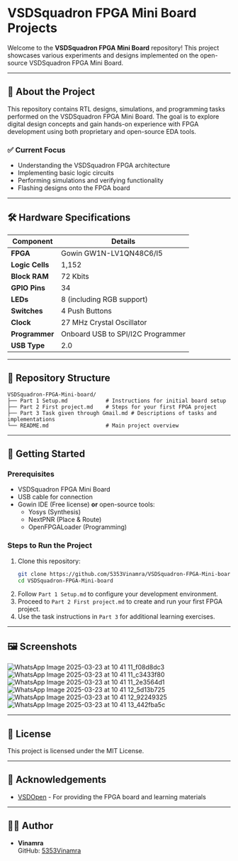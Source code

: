 
# VSDSquadron FPGA Mini Board Projects

Welcome to the **VSDSquadron FPGA Mini Board** repository! This project showcases various experiments and designs implemented on the open-source VSDSquadron FPGA Mini Board.

---

## 🚀 About the Project

This repository contains RTL designs, simulations, and programming tasks performed on the VSDSquadron FPGA Mini Board. The goal is to explore digital design concepts and gain hands-on experience with FPGA development using both proprietary and open-source EDA tools.

### ✅ Current Focus
- Understanding the VSDSquadron FPGA architecture
- Implementing basic logic circuits
- Performing simulations and verifying functionality
- Flashing designs onto the FPGA board

---

## 🛠️ Hardware Specifications

| **Component**    | **Details**                        |
|------------------|-----------------------------------|
| **FPGA**         | Gowin GW1N-LV1QN48C6/I5           |
| **Logic Cells**  | 1,152                             |
| **Block RAM**    | 72 Kbits                          |
| **GPIO Pins**    | 34                                |
| **LEDs**         | 8 (including RGB support)         |
| **Switches**     | 4 Push Buttons                    |
| **Clock**        | 27 MHz Crystal Oscillator         |
| **Programmer**   | Onboard USB to SPI/I2C Programmer |
| **USB Type**     | 2.0                               |

---

## 📝 Repository Structure

```
VSDSquadron-FPGA-Mini-board/
├── Part 1 Setup.md            # Instructions for initial board setup
├── Part 2 First project.md    # Steps for your first FPGA project
├── Part 3 Task given through Gmail.md # Descriptions of tasks and implementations
└── README.md                  # Main project overview
```

---

## 🧰 Getting Started

### Prerequisites
- VSDSquadron FPGA Mini Board
- USB cable for connection
- Gowin IDE (Free license) **or** open-source tools:
  - Yosys (Synthesis)
  - NextPNR (Place & Route)
  - OpenFPGALoader (Programming)

### Steps to Run the Project
1. Clone this repository:
   ```bash
   git clone https://github.com/5353Vinamra/VSDSquadron-FPGA-Mini-board.git
   cd VSDSquadron-FPGA-Mini-board
   ```
2. Follow `Part 1 Setup.md` to configure your development environment.
3. Proceed to `Part 2 First project.md` to create and run your first FPGA project.
4. Use the task instructions in `Part 3` for additional learning exercises.

---

## 🖼️ Screenshots

![WhatsApp Image 2025-03-23 at 10 41 11_f08d8dc3](https://github.com/user-attachments/assets/1ef5026e-0841-407c-968e-d748f16f7527)
![WhatsApp Image 2025-03-23 at 10 41 11_c3433f80](https://github.com/user-attachments/assets/2841f83c-d220-4765-a10c-b7317b20fd96)
![WhatsApp Image 2025-03-23 at 10 41 11_2e3564d1](https://github.com/user-attachments/assets/c406567a-d22d-40db-bf18-9c898fcf8ce8)
![WhatsApp Image 2025-03-23 at 10 41 12_5d13b725](https://github.com/user-attachments/assets/e3532772-d5ca-4eed-ab9c-0ef7d78abc7f)
![WhatsApp Image 2025-03-23 at 10 41 12_92249325](https://github.com/user-attachments/assets/f388b39b-afff-4801-82b6-3d1d95b13667)
![WhatsApp Image 2025-03-23 at 10 41 13_442fba5c](https://github.com/user-attachments/assets/8501378c-e3e7-4687-ade7-b6513aa12aac)


---

## 📄 License

This project is licensed under the MIT License.

---

## 🙌 Acknowledgements

- [VSDOpen](https://www.vlsisystemdesign.com/vsdsquadronfm/) - For providing the FPGA board and learning materials
  
---

## 👨‍💻 Author

- **Vinamra**  
  GitHub: [5353Vinamra](https://github.com/5353Vinamra)
